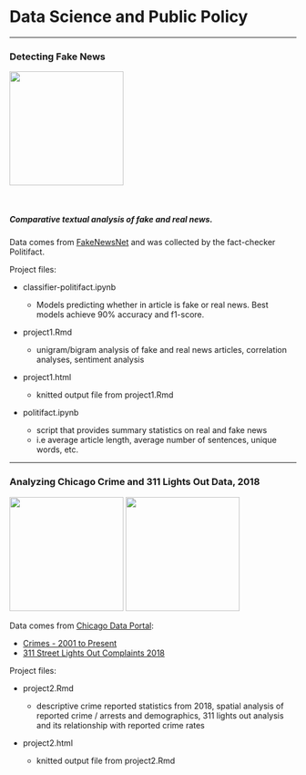 # Data Science and Public Policy

*******************************************************

### Detecting Fake News

[<img src="https://cdn.factcheck.org/UploadedFiles/fakenews.jpg" width="200">](https://www.factcheck.org/2016/11/how-to-spot-fake-news/)

<br>

##### Comparative textual analysis of fake and real news.


Data comes from [FakeNewsNet](https://github.com/KaiDMML/FakeNewsNet/tree/old-version) and was collected by the fact-checker Politifact.

Project files:

- classifier-politifact.ipynb
  - Models predicting whether in article is fake or real news. Best models achieve 90% accuracy and f1-score.
  
  
- project1.Rmd
  - unigram/bigram analysis of fake and real news articles, correlation analyses, sentiment analysis


- project1.html
  - knitted output file from project1.Rmd 
  
  
- politifact.ipynb
  - script that provides summary statistics on real and fake news
  - i.e average article length, average number of sentences, unique words, etc.
  
  
  
  
*******************************************************


### Analyzing Chicago Crime and 311 Lights Out Data, 2018

[<img src="https://311.chicago.gov/resource/1579238270000/communityLogo" width="200">](https://311.chicago.gov/s/?language=en_US)
[<img src="https://ago-item-storage.s3.us-east-1.amazonaws.com/eab8db8edf284213a957e32358a45fab/2.jpg?X-Amz-Security-Token=IQoJb3JpZ2luX2VjEEkaCXVzLWVhc3QtMSJGMEQCIE%2FTfwloFy23HgEmeSKZWlcqICUsx4Vyc0D82ikZZuIuAiB3Aa60VzJIHuS3jp0LuTti9cphgCkaVaL7whKqQvq04yq0AwhhEAAaDDYwNDc1ODEwMjY2NSIM1NfxKdZwmgdd77Y1KpEDyUDkoRuNeq174293h%2ByZ7ka16rDO8689DW9yyxuWAiVf2xpomvFOWMOPTney%2B4rTbiaiMA7WVXegQqBSCPSMv%2FKQk%2BwS6KjuuczevfYtuV4fFrZYreCh0elS3kmF4N7pajEskD20d0oe9mZWxzaI9vnQkCOfv%2BgfDW7%2F1hr70jeL9uXUkWSeJwzVaSZjJHDGEp6Yc9Fm7C5envHgaSsXsYBhwZHQVMKhUKhq2Uabe3g%2Ffr2nQFv6qelUiSU87NsOSz6HkzI1jFjCk%2FBoIWUPo9wqdZ4pJauMH2Uts6IdPW44nviA%2FQyvx8TogYqpjZnD6%2F7TQHwTzGJa3CWuuKbWsdQqXUuey7e5F0Jm3zU8A%2Bt3o%2BydoNlmED5oE%2B65dKqSe0Blt8OXMisUVihsP%2BpuUklHgRfbu9SySJz1MzXxESLZNSN456zvIqiYKPk9vqhuwn9Z%2FlIxvK71AvhPSetYk8kVo7WZiZxT4nlf3IK4Xk6SaO5SIhIrVnjoaUDcuTEPvaJ%2FDWCWYfvlQDNio57bQMYwwt7pgQY67AEYFO%2FiQtdNZo72O5glyay8fQSKpbSI0Naq1XpiKx%2FaBVA8B7bzCisr%2BVSZ8VebGgcEmZJ8i4G%2BC3I6PcTUafCuGODlwPXPnXh06Jc7VwHqBJaNO669E1o9ZkTxPFMj%2Fa47QY1ch4bl5XEU7gOV72NWOUELu5n4IfdYvYUBcDsfX%2BiVb6cd%2BumO%2FQTctTgZ3vqO37w%2FL55%2F3IQ6%2BINJSVnJ2Lg97%2FIr7Li4NE%2BrHEvQIj9Li72Xk6Mw98zS65gTjuvVQDAjH7HDvUeqkNIvyqE7nzj5GV9KXP22imdARwLMcJDnSQxmfzzIcCK4mg%3D%3D&X-Amz-Algorithm=AWS4-HMAC-SHA256&X-Amz-Date=20210227T162930Z&X-Amz-SignedHeaders=host&X-Amz-Expires=300&X-Amz-Credential=ASIAYZTTEKKE7COYH7TP%2F20210227%2Fus-east-1%2Fs3%2Faws4_request&X-Amz-Signature=e4d227ad6dd732bf6edd9b4d040e7d0f535558fb1aa58ebf3ad3c2ae92bf7532" width="200">](https://chicago.curbed.com/2019/3/8/18254833/chicago-street-lighting-orange-glow)
<br>

Data comes from [Chicago Data Portal](https://data.cityofchicago.org/):
  - [Crimes - 2001 to Present](https://data.cityofchicago.org/Public-Safety/Crimes-2001-to-Present/ijzp-q8t2/data)
  - [311 Street Lights Out Complaints 2018](https://data.cityofchicago.org/Service-Requests/311-Service-Requests-Street-Lights-All-Out-Histori/zuxi-7xem)


Project files:

- project2.Rmd
  - descriptive crime reported statistics from 2018, spatial analysis of reported crime / arrests and demographics, 311 lights out analysis and its relationship with reported crime rates


- project2.html
  - knitted output file from project2.Rmd 